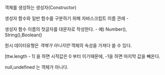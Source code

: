 객체를 생성하는 생성자(Constructor)

생성자 함수와 일반 함수를 구분하기 위해 자바스크립트 이름 관례 - 

생성자 함수 이름의 첫글자를 대문자로 작성한다. - 예) Number(), String(),Boolean()

원시 데이터유형은 *객체가 아니지만*  객체의 속성을 가져다 쓸 수 있다.

[ttw.length - 1] 을 하면 시작값은 0 부터 이기때문에, -1을 하면 마지막 값을 빼온다.

null,undefined 는 객체가 아니다.
